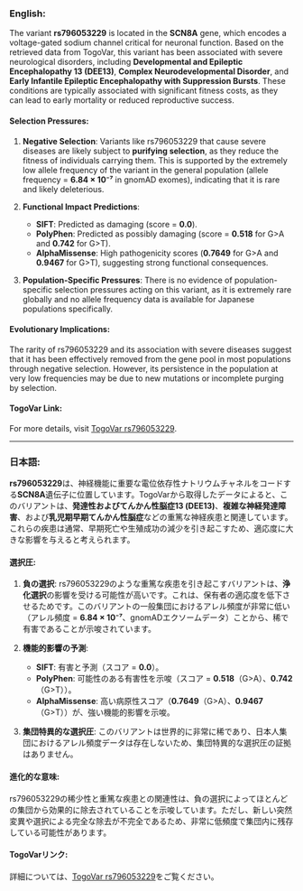 ### English:
The variant **rs796053229** is located in the **SCN8A** gene, which encodes a voltage-gated sodium channel critical for neuronal function. Based on the retrieved data from TogoVar, this variant has been associated with severe neurological disorders, including **Developmental and Epileptic Encephalopathy 13 (DEE13)**, **Complex Neurodevelopmental Disorder**, and **Early Infantile Epileptic Encephalopathy with Suppression Bursts**. These conditions are typically associated with significant fitness costs, as they can lead to early mortality or reduced reproductive success.

#### Selection Pressures:
1. **Negative Selection**: Variants like rs796053229 that cause severe diseases are likely subject to **purifying selection**, as they reduce the fitness of individuals carrying them. This is supported by the extremely low allele frequency of the variant in the general population (allele frequency = **6.84 × 10⁻⁷** in gnomAD exomes), indicating that it is rare and likely deleterious.

2. **Functional Impact Predictions**:
   - **SIFT**: Predicted as damaging (score = **0.0**).
   - **PolyPhen**: Predicted as possibly damaging (score = **0.518** for G>A and **0.742** for G>T).
   - **AlphaMissense**: High pathogenicity scores (**0.7649** for G>A and **0.9467** for G>T), suggesting strong functional consequences.

3. **Population-Specific Pressures**: There is no evidence of population-specific selection pressures acting on this variant, as it is extremely rare globally and no allele frequency data is available for Japanese populations specifically.

#### Evolutionary Implications:
The rarity of rs796053229 and its association with severe diseases suggest that it has been effectively removed from the gene pool in most populations through negative selection. However, its persistence in the population at very low frequencies may be due to new mutations or incomplete purging by selection.

#### TogoVar Link:
For more details, visit [TogoVar rs796053229](https://togovar.org).

---

### 日本語:
**rs796053229**は、神経機能に重要な電位依存性ナトリウムチャネルをコードする**SCN8A**遺伝子に位置しています。TogoVarから取得したデータによると、このバリアントは、**発達性およびてんかん性脳症13 (DEE13)**、**複雑な神経発達障害**、および**乳児期早期てんかん性脳症**などの重篤な神経疾患と関連しています。これらの疾患は通常、早期死亡や生殖成功の減少を引き起こすため、適応度に大きな影響を与えると考えられます。

#### 選択圧:
1. **負の選択**: rs796053229のような重篤な疾患を引き起こすバリアントは、**浄化選択**の影響を受ける可能性が高いです。これは、保有者の適応度を低下させるためです。このバリアントの一般集団におけるアレル頻度が非常に低い（アレル頻度 = **6.84 × 10⁻⁷**、gnomADエクソームデータ）ことから、稀で有害であることが示唆されています。

2. **機能的影響の予測**:
   - **SIFT**: 有害と予測（スコア = **0.0**）。
   - **PolyPhen**: 可能性のある有害性を示唆（スコア = **0.518**（G>A）、**0.742**（G>T））。
   - **AlphaMissense**: 高い病原性スコア（**0.7649**（G>A）、**0.9467**（G>T））が、強い機能的影響を示唆。

3. **集団特異的な選択圧**: このバリアントは世界的に非常に稀であり、日本人集団におけるアレル頻度データは存在しないため、集団特異的な選択圧の証拠はありません。

#### 進化的な意味:
rs796053229の稀少性と重篤な疾患との関連性は、負の選択によってほとんどの集団から効果的に除去されていることを示唆しています。ただし、新しい突然変異や選択による完全な除去が不完全であるため、非常に低頻度で集団内に残存している可能性があります。

#### TogoVarリンク:
詳細については、[TogoVar rs796053229](https://togovar.org)をご覧ください。